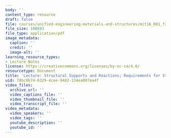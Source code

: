 ```yaml
---
body: ''
content_type: resource
draft: false
file: courses/unified-engineering-materials-and-structures/mit16_001_f21_lec05.pdf
file_size: 198693
file_type: application/pdf
image_metadata:
  caption: ''
  credit: ''
  image-alt: ''
learning_resource_types:
- Lecture Notes
license: https://creativecommons.org/licenses/by-nc-sa/4.0/
resourcetype: Document
title: 'Lecture: Structural Supports and Reactions; Requirements for Structural Equilibrium'
uid: 78bc0b74-6329-4cee-9482-134ea087ea4f
video_files:
  archive_url: ''
  video_captions_file: ''
  video_thumbnail_file: ''
  video_transcript_file: ''
video_metadata:
  video_speakers: ''
  video_tags: ''
  youtube_description: ''
  youtube_id: ''
---
```

